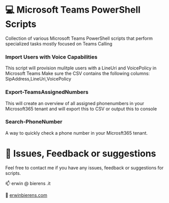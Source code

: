 # 💻 Microsoft Teams PowerShell Scripts
Collection of various Microsoft Teams PowerShell scripts that perform specialized tasks mostly focused on Teams Calling

### Import Users with Voice Capabilities
This script will provision mulitple users with a LineUri and VoicePolicy in Microsoft Teams
Make sure the CSV contains the following columns: SipAddress,LineUri,VoicePolicy 

### Export-TeamsAssignedNumbers
This will create an overview of all assigned phonenumbers in your Microsoft365 tenant and will export this to CSV or output this to console

### Search-PhoneNumber
A way to quickly check a phone number in your Microsft365 tenant. 


# 🍿 Issues, Feedback or suggestions
Feel free to contact me if you have any issues, feedback or suggestions for scripts.

📫 erwin @ bierens .it

👀 [erwinbierens.com](https://erwinbierens.com)
